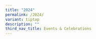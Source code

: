 ```yaml
---
title: "2024"
permalink: /2024/
variant: tiptap
description: ""
third_nav_title: Events & Celebrations
---
```

